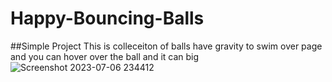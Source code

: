 # Happy-Bouncing-Balls
##Simple Project
This is colleceiton of balls have gravity to swim over page 
and you can hover over the ball and it can big 
![Screenshot 2023-07-06 234412](https://github.com/youcefbedrani/Happy-Bouncing-Balls/assets/71467782/d82be71e-7482-428b-b63c-c370d332c15a)
